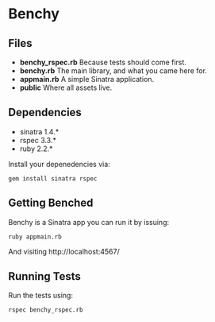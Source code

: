 # Benchy

## Files

* **benchy_rspec.rb** Because tests should come first.
* **benchy.rb** The main library, and what you came here for.
* **appmain.rb** A simple Sinatra application.
* **public** Where all assets live.

## Dependencies

* sinatra 1.4.*
* rspec 3.3.*
* ruby 2.2.*

Install your depenedencies via:

```
gem install sinatra rspec
```

## Getting Benched

Benchy is a Sinatra app you can run it by issuing:

```
ruby appmain.rb
```

And visiting http://localhost:4567/

## Running Tests

Run the tests using:

```
rspec benchy_rspec.rb
```
